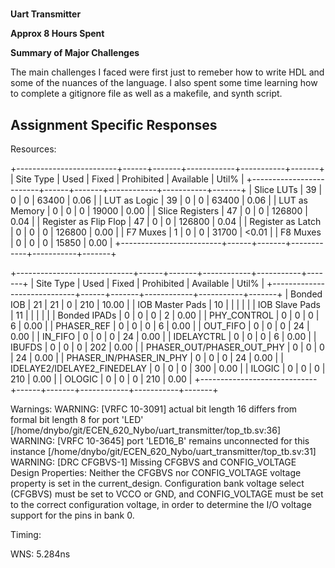 # <Daniel Nybo>

**Uart Transmitter**

**Approx 8 Hours Spent**

**Summary of Major Challenges**

The main challenges I faced were first just to remeber how to write HDL and some of the nuances of the language. I also spent some time learning how to complete a gitignore file as well as a makefile, and synth script.

## Assignment Specific Responses

Resources:

+-------------------------+------+-------+------------+-----------+-------+
|        Site Type        | Used | Fixed | Prohibited | Available | Util% |
+-------------------------+------+-------+------------+-----------+-------+
| Slice LUTs              |   39 |     0 |          0 |     63400 |  0.06 |
|   LUT as Logic          |   39 |     0 |          0 |     63400 |  0.06 |
|   LUT as Memory         |    0 |     0 |          0 |     19000 |  0.00 |
| Slice Registers         |   47 |     0 |          0 |    126800 |  0.04 |
|   Register as Flip Flop |   47 |     0 |          0 |    126800 |  0.04 |
|   Register as Latch     |    0 |     0 |          0 |    126800 |  0.00 |
| F7 Muxes                |    1 |     0 |          0 |     31700 | <0.01 |
| F8 Muxes                |    0 |     0 |          0 |     15850 |  0.00 |
+-------------------------+------+-------+------------+-----------+-------+

+-----------------------------+------+-------+------------+-----------+-------+
|          Site Type          | Used | Fixed | Prohibited | Available | Util% |
+-----------------------------+------+-------+------------+-----------+-------+
| Bonded IOB                  |   21 |    21 |          0 |       210 | 10.00 |
|   IOB Master Pads           |   10 |       |            |           |       |
|   IOB Slave Pads            |   11 |       |            |           |       |
| Bonded IPADs                |    0 |     0 |          0 |         2 |  0.00 |
| PHY_CONTROL                 |    0 |     0 |          0 |         6 |  0.00 |
| PHASER_REF                  |    0 |     0 |          0 |         6 |  0.00 |
| OUT_FIFO                    |    0 |     0 |          0 |        24 |  0.00 |
| IN_FIFO                     |    0 |     0 |          0 |        24 |  0.00 |
| IDELAYCTRL                  |    0 |     0 |          0 |         6 |  0.00 |
| IBUFDS                      |    0 |     0 |          0 |       202 |  0.00 |
| PHASER_OUT/PHASER_OUT_PHY   |    0 |     0 |          0 |        24 |  0.00 |
| PHASER_IN/PHASER_IN_PHY     |    0 |     0 |          0 |        24 |  0.00 |
| IDELAYE2/IDELAYE2_FINEDELAY |    0 |     0 |          0 |       300 |  0.00 |
| ILOGIC                      |    0 |     0 |          0 |       210 |  0.00 |
| OLOGIC                      |    0 |     0 |          0 |       210 |  0.00 |
+-----------------------------+------+-------+------------+-----------+-------+


Warnings:
WARNING: [VRFC 10-3091] actual bit length 16 differs from formal bit length 8 for port 'LED' [/home/dnybo/git/ECEN_620_Nybo/uart_transmitter/top_tb.sv:36]
WARNING: [VRFC 10-3645] port 'LED16_B' remains unconnected for this instance [/home/dnybo/git/ECEN_620_Nybo/uart_transmitter/top_tb.sv:31]
WARNING: [DRC CFGBVS-1] Missing CFGBVS and CONFIG_VOLTAGE Design Properties: Neither the CFGBVS nor CONFIG_VOLTAGE voltage property is set in the current_design.  Configuration bank voltage select (CFGBVS) must be set to VCCO or GND, and CONFIG_VOLTAGE must be set to the correct configuration voltage, in order to determine the I/O voltage support for the pins in bank 0. 

Timing:

WNS: 5.284ns






